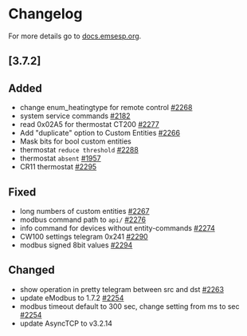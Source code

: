 # Changelog

For more details go to [docs.emsesp.org](https://docs.emsesp.org/).

## [3.7.2]

## Added

- change enum_heatingtype for remote control [#2268](https://github.com/emsesp/EMS-ESP32/issues/2268)
- system service commands [#2182](https://github.com/emsesp/EMS-ESP32/issues/2282)
- read 0x02A5 for thermostat CT200 [#2277](https://github.com/emsesp/EMS-ESP32/issues/2277)
- Add "duplicate" option to Custom Entities [#2266](https://github.com/emsesp/EMS-ESP32/discussion/2266)
- Mask bits for bool custom entities
- thermostat `reduce threshold` [#2288](https://github.com/emsesp/EMS-ESP32/issues/2288)
- thermostat `absent` [#1957](https://github.com/emsesp/EMS-ESP32/issues/1957)
- CR11 thermostat [#2295](https://github.com/emsesp/EMS-ESP32/issues/2295)

## Fixed

- long numbers of custom entities [#2267](https://github.com/emsesp/EMS-ESP32/issues/2267)
- modbus command path to `api/` [#2276](https://github.com/emsesp/EMS-ESP32/issues/2276)
- info command for devices without entity-commands [#2274](https://github.com/emsesp/EMS-ESP32/issues/2274)
- CW100 settings telegram 0x241 [#2290](https://github.com/emsesp/EMS-ESP32/issues/2290)
- modbus signed 8bit values [#2294](https://github.com/emsesp/EMS-ESP32/issues/2294)

## Changed

- show operation in pretty telegram between src and dst [#2263](https://github.com/emsesp/EMS-ESP32/discussions/2263)
- update eModbus to 1.7.2 [#2254](https://github.com/emsesp/EMS-ESP32/issues/2254)
- modbus timeout default to 300 sec, change setting from ms to sec [#2254](https://github.com/emsesp/EMS-ESP32/issues/2254)
- update AsyncTCP to v3.2.14
